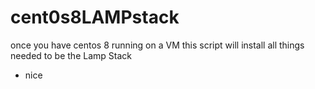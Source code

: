 # cent0s8LAMPstack

once you have centos 8 running on a VM
this script will install all things needed to be
the
Lamp Stack
- nice
